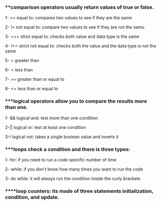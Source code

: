 ### **comparison operators usually return values of true or false.


1- == equal to: compares two values to see if they are the same 

2- != not equal to: compare two values to see if they are not the sams.

3- === strict equal to: checks both value and data type is the same

4- !== strict not equal to: checks both the value and the data type is not the same

5- > greater than 

6- < less than 

7- >= greater than or equal to

8- <= less than or equal to 

### ***logical operators allow you to compare the results more than one.

1- && logical and: test more than one condition 

2-|| logical or: test at least one condition 

3-! logical not: takes a single boolean value and inverts it 

### ***loops check a condition and there is three types:

1- for: if you need to run a code specific number of time 

2- while: if you don't know how many times you want to run the code

3- do while: it will always run the condition inside the curly brackets 

### ****loop counters: its made of three statements initialization, condition, and update.